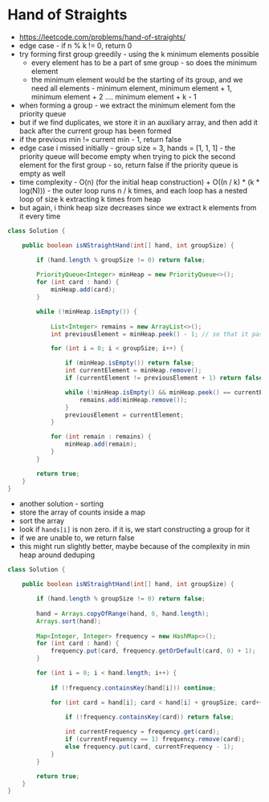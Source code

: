 # Hand of Straights

- https://leetcode.com/problems/hand-of-straights/
- edge case - if n % k != 0, return 0
- try forming first group greedily - using the k minimum elements possible
  - every element has to be a part of sme group - so does the minimum element
  - the minimum element would be the starting of its group, and we need all elements - minimum element, minimum element + 1, minimum element + 2 .... minimum element + k - 1
- when forming a group - we extract the minimum element fom the priority queue
- but if we find duplicates, we store it in an auxiliary array, and then add it back after the current group has been formed
- if the previous min != current min - 1, return false
- edge case i missed initially - group size = 3, hands = [1, 1, 1] - the priority queue will become empty when trying to pick the second element for the first group - so, return false if the priority queue is empty as well
- time complexity - O(n) (for the initial heap construction) + O((n / k) * (k * log(N))) - the outer loop runs n / k times, and each loop has a nested loop of size k extracting k times from heap
- but again, i think heap size decreases since we extract k elements from it every time

```java
class Solution {

    public boolean isNStraightHand(int[] hand, int groupSize) {

        if (hand.length % groupSize != 0) return false;
        
        PriorityQueue<Integer> minHeap = new PriorityQueue<>();
        for (int card : hand) {
            minHeap.add(card);
        }

        while (!minHeap.isEmpty()) {
            
            List<Integer> remains = new ArrayList<>();
            int previousElement = minHeap.peek() - 1; // so that it passes for first element of group

            for (int i = 0; i < groupSize; i++) {

                if (minHeap.isEmpty()) return false;
                int currentElement = minHeap.remove();
                if (currentElement != previousElement + 1) return false;

                while (!minHeap.isEmpty() && minHeap.peek() == currentElement) {
                    remains.add(minHeap.remove());
                }
                previousElement = currentElement;
            }

            for (int remain : remains) {
                minHeap.add(remain);
            }
        }

        return true;
    }
}
```

- another solution - sorting
- store the array of counts inside a map
- sort the array
- look if `hands[i]` is non zero. if it is, we start constructing a group for it
- if we are unable to, we return false
- this might run slightly better, maybe because of the complexity in min heap around deduping

```java
class Solution {

    public boolean isNStraightHand(int[] hand, int groupSize) {

        if (hand.length % groupSize != 0) return false;
        
        hand = Arrays.copyOfRange(hand, 0, hand.length);
        Arrays.sort(hand);
        
        Map<Integer, Integer> frequency = new HashMap<>();
        for (int card : hand) {
            frequency.put(card, frequency.getOrDefault(card, 0) + 1);
        }

        for (int i = 0; i < hand.length; i++) {
            
            if (!frequency.containsKey(hand[i])) continue;

            for (int card = hand[i]; card < hand[i] + groupSize; card++) {

                if (!frequency.containsKey(card)) return false;
                
                int currentFrequency = frequency.get(card);
                if (currentFrequency == 1) frequency.remove(card);
                else frequency.put(card, currentFrequency - 1);
            }
        }

        return true;
    }
}
```
